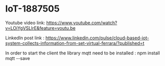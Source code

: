 # IoT-1887505

Youtube video link: https://www.youtube.com/watch?v=LOiYgVSLlrE&feature=youtu.be

LinkedIn post link : https://www.linkedin.com/pulse/cloud-based-iot-system-collects-information-from-set-virtual-ferrara/?published=t

In order to start the client the library mqtt need to be installed : npm install mqtt --save
